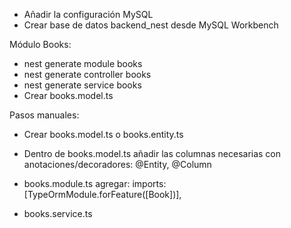 * Añadir la configuración MySQL
* Crear base de datos backend_nest desde MySQL Workbench

Módulo Books:
* nest generate module books
* nest generate controller books
* nest generate service books
* Crear books.model.ts

Pasos manuales: 

* Crear books.model.ts o books.entity.ts

* Dentro de books.model.ts añadir las columnas necesarias con anotaciones/decoradores: @Entity, @Column

* books.module.ts agregar:
imports: [TypeOrmModule.forFeature([Book])],

* books.service.ts
